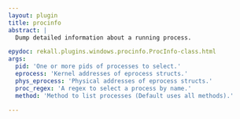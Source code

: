 ```yaml
---
layout: plugin
title: procinfo
abstract: |
  Dump detailed information about a running process.

epydoc: rekall.plugins.windows.procinfo.ProcInfo-class.html
args:
  pid: 'One or more pids of processes to select.'
  eprocess: 'Kernel addresses of eprocess structs.'
  phys_eprocess: 'Physical addresses of eprocess structs.'
  proc_regex: 'A regex to select a process by name.'
  method: 'Method to list processes (Default uses all methods).'

---
```



